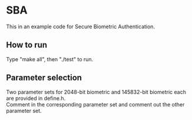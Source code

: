 # SBA
This in an example code for Secure Biometric Authentication.

## How to run
Type "make all", then "./test" to run.

## Parameter selection
Two parameter sets for 2048-bit biometric and 145832-bit biometric each are provided in define.h.  
Comment in the corresponding parameter set and comment out the other parameter set.
